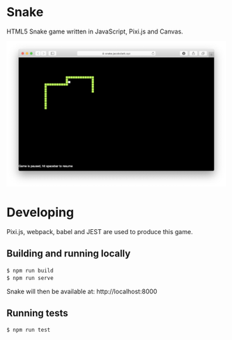 # Snake

HTML5 Snake game written in JavaScript, Pixi.js and Canvas.

![](https://raw.githubusercontent.com/imjacobclark/pixi-snake/master/screenshots/screenshot.png?token=AAMQZWNOARVAIKS2JJTJTZ26KO47A)

# Developing

Pixi.js, webpack, babel and JEST are used to produce this game. 

## Building and running locally

```javascript
$ npm run build
$ npm run serve
```

Snake will then be available at: http://localhost:8000

## Running tests

```javascript
$ npm run test
```